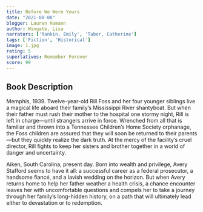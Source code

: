 ```yaml
---
title: Before We Were Yours
date: "2021-08-08"
blogger: Lauren Hamann
author: Wingate, Lisa
narrators: ['Rankin, Emily', 'Taber, Catherine']
tags: ['Fiction', 'Historical']
image: 1.jpg
rating: 5
superlatives: Remember Forever
score: 99
---
```


## Book Description


Memphis, 1939. Twelve-year-old Rill Foss and her four younger siblings live a magical life aboard their family’s Mississippi River shantyboat. But when their father must rush their mother to the hospital one stormy night, Rill is left in charge—until strangers arrive in force. Wrenched from all that is familiar and thrown into a Tennessee Children’s Home Society orphanage, the Foss children are assured that they will soon be returned to their parents—but they quickly realize the dark truth. At the mercy of the facility’s cruel director, Rill fights to keep her sisters and brother together in a world of danger and uncertainty.

Aiken, South Carolina, present day. Born into wealth and privilege, Avery Stafford seems to have it all: a successful career as a federal prosecutor, a handsome fiancé, and a lavish wedding on the horizon. But when Avery returns home to help her father weather a health crisis, a chance encounter leaves her with uncomfortable questions and compels her to take a journey through her family’s long-hidden history, on a path that will ultimately lead either to devastation or to redemption.

